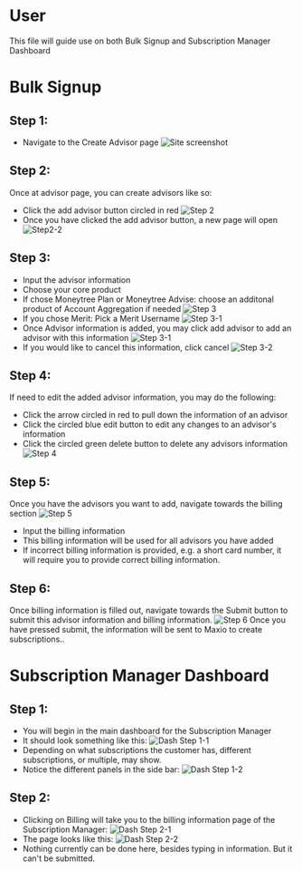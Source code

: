# User

This file will guide use on both Bulk Signup and Subscription Manager Dashboard

# Bulk Signup

## Step 1:

- Navigate to the Create Advisor page
  ![Site screenshot](./images/default-bulk-signup-frontend.png)

## Step 2:

Once at advisor page, you can create advisors like so:

- Click the add advisor button circled in red
  ![Step 2](./images/Step2-2-edit.png)
- Once you have clicked the add advisor button, a new page will open
  ![Step2-2](./images/Step2.png)

## Step 3:

- Input the advisor information
- Choose your core product
- If chose Moneytree Plan or Moneytree Advise: choose an additonal product of Account Aggregation if needed
  ![Step 3](./images/Step3-core.png)
- If you chose Merit: Pick a Merit Username
  ![Step 3-1](./images/Step3-merit.png)
- Once Advisor information is added, you may click add advisor to add an advisor with this information
  ![Step 3-1](./images/step3-add.png)
- If you would like to cancel this information, click cancel
  ![Step 3-2](./images/Step3-cancel.png)

## Step 4:

If need to edit the added advisor information, you may do the following:

- Click the arrow circled in red to pull down the information of an advisor
- Click the circled blue edit button to edit any changes to an advisor's information
- Click the circled green delete button to delete any advisors information
  ![Step 4](./images/step3-1-1.png)

## Step 5:

Once you have the advisors you want to add, navigate towards the billing section
![Step 5](./images/step4.png)

- Input the billing information
- This billing information will be used for all advisors you have added
- If incorrect billing information is provided, e.g. a short card number, it will require you to provide correct billing information.

## Step 6:

Once billing information is filled out, navigate towards the Submit button to submit this advisor information and billing information.
![Step 6](./images/step5.png)
Once you have pressed submit, the information will be sent to Maxio to create subscriptions..

# Subscription Manager Dashboard

## Step 1:

- You will begin in the main dashboard for the Subscription Manager
- It should look something like this:
  ![Dash Step 1-1](./images/step1-main-dashboard.png)
- Depending on what subscriptions the customer has, different subscriptions, or multiple, may show.
- Notice the different panels in the side bar:
  ![Dash Step 1-2](./images/step1-sidebar.png)

## Step 2:

- Clicking on Billing will take you to the billing information page of the Subscription Manager:
  ![Dash Step 2-1](./images/step2-billing-tab.png)
- The page looks like this:
  ![Dash Step 2-2](./images/step2-billing-page.png)
- Nothing currently can be done here, besides typing in information. But it can't be submitted.
